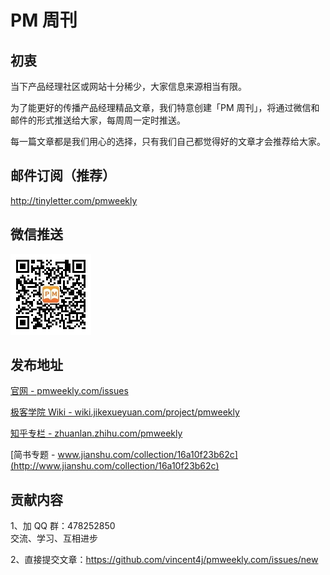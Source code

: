 # PM 周刊

## 初衷

当下产品经理社区或网站十分稀少，大家信息来源相当有限。   

为了能更好的传播产品经理精品文章，我们特意创建「PM 周刊」，将通过微信和邮件的形式推送给大家，每周周一定时推送。   

每一篇文章都是我们用心的选择，只有我们自己都觉得好的文章才会推荐给大家。  

## 邮件订阅（推荐）

<http://tinyletter.com/pmweekly>

## 微信推送

![](images/weixin.jpg)   

## 发布地址

[官网 - pmweekly.com/issues](http://pmweekly.com/issues/)    

[极客学院 Wiki - wiki.jikexueyuan.com/project/pmweekly](http://wiki.jikexueyuan.com/project/pmweekly/)   

[知乎专栏 - zhuanlan.zhihu.com/pmweekly](http://zhuanlan.zhihu.com/pmweekly)     

[简书专题 - www.jianshu.com/collection/16a10f23b62c](http://www.jianshu.com/collection/16a10f23b62c)    

## 贡献内容

1、加 QQ 群：478252850   
交流、学习、互相进步   

2、直接提交文章：<https://github.com/vincent4j/pmweekly.com/issues/new>


